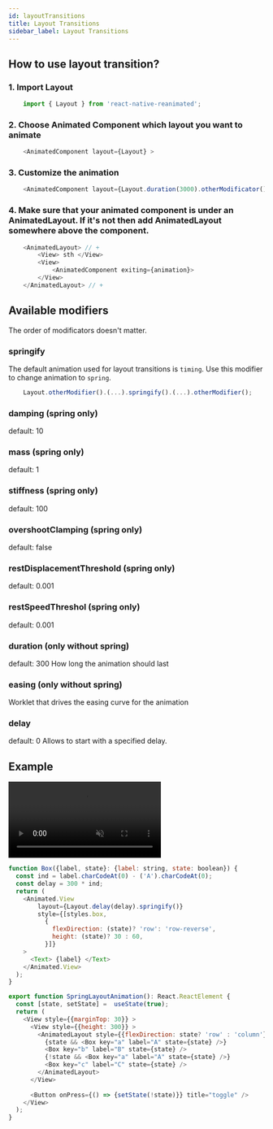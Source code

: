 ```yaml
---
id: layoutTransitions
title: Layout Transitions
sidebar_label: Layout Transitions
---
```


## How to use layout transition?

### 1. Import Layout 
```js
    import { Layout } from 'react-native-reanimated';
```
### 2. Choose Animated Component which layout you want to animate
```js
    <AnimatedComponent layout={Layout} >
```
### 3. Customize the animation
```js
    <AnimatedComponent layout={Layout.duration(3000).otherModificator()} >
```
### 4. Make sure that your animated component is under an AnimatedLayout. If it's not then add AnimatedLayout somewhere above the component.
```js
    <AnimatedLayout> // +
        <View> sth </View>
        <View> 
            <AnimatedComponent exiting={animation}>
        </View>
    </AnimatedLayout> // +
```

## Available modifiers
The order of modificators doesn't matter.
### springify 
The default animation used for layout transitions is `timing`. Use this modifier to change animation to `spring`.
```js
    Layout.otherModifier().(...).springify().(...).otherModifier();
```

### damping (spring only)
default: 10

### mass (spring only)
default: 1

### stiffness (spring only)
default: 100

### overshootClamping (spring only)
default: false

### restDisplacementThreshold (spring only)
default: 0.001

### restSpeedThreshol (spring only)
default: 0.001

### duration (only without spring)
default: 300
How long the animation should last

### easing (only without spring)
Worklet that drives the easing curve for the animation

### delay
default: 0
Allows to start with a specified delay.

## Example

<video src="https://user-images.githubusercontent.com/36106620/120326673-44100080-c2e9-11eb-8b14-564d3b4e3102.mov" controls="controls" muted="muted"></video>

```js
function Box({label, state}: {label: string, state: boolean}) {
  const ind = label.charCodeAt(0) - ('A').charCodeAt(0);
  const delay = 300 * ind;
  return (
    <Animated.View 
        layout={Layout.delay(delay).springify()} 
        style={[styles.box,
          { 
            flexDirection: (state)? 'row': 'row-reverse', 
            height: (state)? 30 : 60,
          }]} 
    >
      <Text> {label} </Text>
    </Animated.View>
  );
}

export function SpringLayoutAnimation(): React.ReactElement {
  const [state, setState] =  useState(true);
  return (
    <View style={{marginTop: 30}} >
      <View style={{height: 300}} >
        <AnimatedLayout style={{flexDirection: state? 'row' : 'column'}} >
          {state && <Box key="a" label="A" state={state} />}
          <Box key="b" label="B" state={state} />
          {!state && <Box key="a" label="A" state={state} />}
          <Box key="c" label="C" state={state} />
        </AnimatedLayout>
      </View>
    
      <Button onPress={() => {setState(!state)}} title="toggle" />
    </View>
  );
}
```
